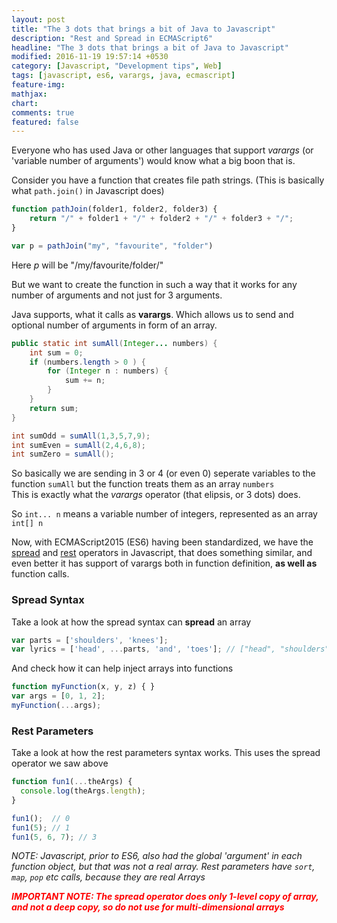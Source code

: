 ```yaml
---
layout: post
title: "The 3 dots that brings a bit of Java to Javascript"
description: "Rest and Spread in ECMAScript6"
headline: "The 3 dots that brings a bit of Java to Javascript"
modified: 2016-11-19 19:57:14 +0530
category: [Javascript, "Development tips", Web]
tags: [javascript, es6, varargs, java, ecmascript]
feature-img: 
mathjax: 
chart: 
comments: true
featured: false
---
```


Everyone who has used Java or other languages that support _varargs_ (or 'variable number of arguments')
would know what a big boon that is. 

Consider you have a function that creates file path strings. (This is basically what `path.join()` in Javascript does)
```javascript
function pathJoin(folder1, folder2, folder3) {
    return "/" + folder1 + "/" + folder2 + "/" + folder3 + "/";
}

var p = pathJoin("my", "favourite", "folder")
```
Here _p_ will be "/my/favourite/folder/"

But we want to create the function in such a way that it works for any number of arguments
and not just for 3 arguments.

Java supports, what it calls as **varargs**. Which allows us to send
and optional number of arguments in form of an array. 


```java
public static int sumAll(Integer... numbers) {
    int sum = 0;
    if (numbers.length > 0 ) {
        for (Integer n : numbers) {
            sum += n;
        }
    }
    return sum;
}

int sumOdd = sumAll(1,3,5,7,9);
int sumEven = sumAll(2,4,6,8);
int sumZero = sumAll();
```

So basically we are sending in 3 or 4 (or even 0) seperate variables to the function `sumAll`
but the function treats them as an array `numbers`  
This is exactly what the _varargs_ operator (that elipsis, or 3 dots) does.  

So `int... n` means a variable number of integers, represented as an array `int[] n`

Now, with ECMAScript2015 (ES6) having been standardized, we have the
[spread](https://developer.mozilla.org/en/docs/Web/JavaScript/Reference/Operators/Spread_operator)
and [rest](https://developer.mozilla.org/en-US/docs/Web/JavaScript/Reference/Functions/rest_parameters)
operators in Javascript, that does something similar, and even better
it has support of varargs both in function definition, **as well as** function calls.

### Spread Syntax
Take a look at how the spread syntax can **spread** an array

```javascript
var parts = ['shoulders', 'knees'];
var lyrics = ['head', ...parts, 'and', 'toes']; // ["head", "shoulders", "knees", "and", "toes"]
```

And check how it can help inject arrays into functions 

```javascript
function myFunction(x, y, z) { }
var args = [0, 1, 2];
myFunction(...args);
```


### Rest Parameters
Take a look at how the rest parameters syntax works. This uses the spread operator we saw above

```javascript
function fun1(...theArgs) {
  console.log(theArgs.length);
}

fun1();  // 0
fun1(5); // 1
fun1(5, 6, 7); // 3
```

_NOTE: Javascript, prior to ES6, also had the global 'argument' in each function object, but that was not a real array. Rest parameters have `sort`, `map`, `pop` etc calls, because they are real Arrays_

<i><b> <span style="color: red"> IMPORTANT NOTE: The spread operator does only 1-level copy of array, and not a deep copy, so do not use for multi-dimensional arrays</span> </b></i>